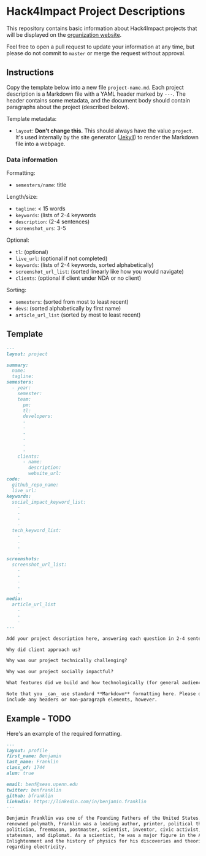 # Hack4Impact Project Descriptions

This repository contains basic information about Hack4Impact projects that will
be displayed on the [organization website](http://hack4impact.org/projects).

Feel free to open a pull request to update your information at any time, but
please do not commit to `master` or merge the request without approval.


## Instructions

Copy the template below into a new file `project-name.md`. Each project description
is a Markdown file with a YAML header marked by `---`. The header contains some
metadata, and the document body should contain paragraphs about the project
(described below).

Template metadata:
- `layout`: **Don't change this.** This should always have the value `project`.
  It's used internally by the site generator ([Jekyll](https://jekyllrb.com/))
  to render the Markdown file into a webpage.

### Data information
Formatting:
- `semesters/name`: title

Length/size:
- `tagline`: < 15 words
- `keywords`: (lists of 2-4 keywords
- `description`: (2-4 sentences)
- `screenshot_urs`: 3-5

Optional:
- `tl`: (optional)
- `live_url`: (optional if not completed)
- `keywords`: (lists of 2-4 keywords, sorted alphabetically)
- `screenshot_url_list`: (sorted linearly like how you would navigate)
- `clients`: (optional if client under NDA or no client)

Sorting:
- `semesters`: (sorted from most to least recent)
- `devs`: (sorted alphabetically by first name)
- `article_url_list` (sorted by most to least recent)

## Template

```markdown
---
layout: project

summary:
  name:
  tagline:
semesters:
  - year:
    semester:
    team:
      pm:
      tl:
      developers:
      -
      -
      -
      -
      -
      -
    clients:
      - name:
        description:
        website_url:
code:
  github_repo_name:
  live_url:
keywords:
  social_impact_keyword_list:
    -
    -
    -
    -
  tech_keyword_list:
    -
    -
    -
    -
screenshots:
  screenshot_url_list:
    -
    - 
    -
    -
    -
media:
  article_url_list
    -
    -
    -
---

Add your project description here, answering each question in 2-4 sentences.

Why did client approach us?

Why was our project technically challenging?

Why was our project socially impactful?

What features did we build and how technologically (for general audience)?

Note that you _can_ use standard **Markdown** formatting here. Please don't
include any headers or non-paragraph elements, however.

```

## Example - TODO

Here's an example of the required formatting.

```markdown
---
layout: profile
first_name: Benjamin
last_name: Franklin
class_of: 1744
alum: true

email: benf@seas.upenn.edu
twitter: benfranklin
github: bfranklin
linkedin: https://linkedin.com/in/benjamin.franklin
---

Benjamin Franklin was one of the Founding Fathers of the United States. A
renowned polymath, Franklin was a leading author, printer, political theorist,
politician, freemason, postmaster, scientist, inventor, civic activist,
statesman, and diplomat. As a scientist, he was a major figure in the American
Enlightenment and the history of physics for his discoveries and theories
regarding electricity.
```
